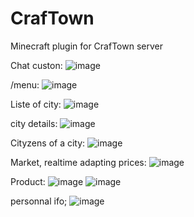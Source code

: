 # CrafTown
Minecraft plugin for CrafTown server

Chat custon:
![image](https://user-images.githubusercontent.com/63298524/233444342-662121cd-5c31-4321-8727-345738af213b.png)

/menu:
![image](https://user-images.githubusercontent.com/63298524/233444482-134fc565-0a88-46da-a402-d42cc313fe38.png)

Liste of city:
![image](https://user-images.githubusercontent.com/63298524/233444556-a8b21ae6-2871-4fb7-9d97-e21f8c2c9106.png)

city details:
![image](https://user-images.githubusercontent.com/63298524/233444652-64c161ae-85c2-4d3c-a4c2-3ef7bd626490.png)

Cityzens of a city:
![image](https://user-images.githubusercontent.com/63298524/233444732-ed78793d-277b-41a4-bf68-08e1825cf684.png)

Market, realtime adapting prices:
![image](https://user-images.githubusercontent.com/63298524/233444829-0bbac75a-8495-43a1-a886-9dbc85787f07.png)

Product:
![image](https://user-images.githubusercontent.com/63298524/233444949-5cbdbf6b-31b9-4c3e-99ae-9d76a4bbed2e.png)
![image](https://user-images.githubusercontent.com/63298524/233445091-4dabc6be-1858-4e7e-aa28-a71440de4b49.png)

personnal ifo;
![image](https://user-images.githubusercontent.com/63298524/233445180-a0ced804-088e-4c03-9d07-817bec13b604.png)

